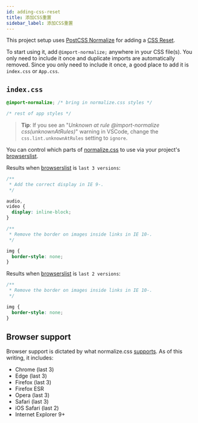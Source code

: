 ```yaml
---
id: adding-css-reset
title: 添加CSS重置
sidebar_label: 添加CSS重置
---
```


This project setup uses [PostCSS Normalize] for adding a [CSS Reset].

To start using it, add `@import-normalize;` anywhere in your CSS file(s). You only need to include it once and duplicate imports are automatically removed. Since you only need to include it once, a good place to add it is `index.css` or `App.css`.

## `index.css`

```css
@import-normalize; /* bring in normalize.css styles */

/* rest of app styles */
```

> **Tip**: If you see an "_Unknown at rule @import-normalize css(unknownAtRules)_" warning in VSCode, change the `css.lint.unknownAtRules` setting to `ignore`.

You can control which parts of [normalize.css] to use via your project's [browserslist].

Results when [browserslist] is `last 3 versions`:

```css
/**
 * Add the correct display in IE 9-.
 */

audio,
video {
  display: inline-block;
}

/**
 * Remove the border on images inside links in IE 10-.
 */

img {
  border-style: none;
}
```

Results when [browserslist] is `last 2 versions`:

```css
/**
 * Remove the border on images inside links in IE 10-.
 */

img {
  border-style: none;
}
```

## Browser support

Browser support is dictated by what normalize.css [supports]. As of this writing, it includes:

- Chrome (last 3)
- Edge (last 3)
- Firefox (last 3)
- Firefox ESR
- Opera (last 3)
- Safari (last 3)
- iOS Safari (last 2)
- Internet Explorer 9+

[browserslist]: https://browserl.ist/
[css reset]: https://cssreset.com/what-is-a-css-reset/
[normalize.css]: https://github.com/csstools/normalize.css
[supports]: https://github.com/csstools/normalize.css#browser-support
[postcss normalize]: https://github.com/csstools/postcss-normalize

